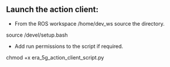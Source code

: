 ## Launch the action client:

* From the ROS workspace /home/dev_ws source the directory.

source /devel/setup.bash

* Add run permissions to the script if required.

chmod +x era_5g_action_client_script.py 
